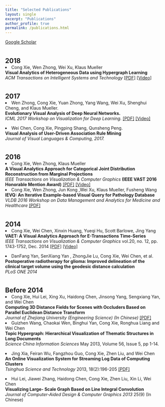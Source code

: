 ```yaml
---
title: "Selected Publications"
layout: single
excerpt: "Publications"
author_profile: true
permalink: /publications.html
---
```


<a href="https://scholar.google.com/citations?user=DyabMZwAAAAJ&hl=en">Google Scholar</a>

<h2 style="margin-bottom:0px;padding-top:10px;">2018</h2>
<li >
Cong Xie, Wen Zhong, Wei Xu, Klaus Mueller
<br><b>Visual Analytics of Heterogeneous Data using Hypergraph Learning</b><br>
<i>ACM Transactions on Intelligent Systems and Technology</i>
<a href="http://www3.cs.stonybrook.edu/~coxie/homepage_files/va-heterogeneous-data.pdf">[PDF]</a>
<a href="http://www3.cs.stonybrook.edu/~coxie/homepage_files/hypergraph_video_demo.mp4">[Video]</a>
</li>
<h2 style="margin-bottom:0px;padding-top:10px;">2017</h2>
<li >
Wen Zhong, Cong Xie, Yuan Zhong, Yang Wang, Wei Xu, Shenghui Cheng, and Klaus Mueller.
<br><b>Evolutionary Visual Analysis of Deep Neural Networks. </b><br>
<i>ICML 2017 Workshop on Visualization for Deep Learning.</i>
<a href="http://www3.cs.stonybrook.edu/~coxie/homepage_files/example_paper.pdf">[PDF]</a>
<a href="http://www3.cs.stonybrook.edu/~coxie/homepage_files/DeepView.mp4">[Video]</a>
</li>
<p>
<li >
Wei Chen, Cong Xie, Pingping Shang, Qunsheng Peng. 
<br><b>Visual Analysis of User-Driven Association Rule Mining</b><br>
<i>Journal of Visual Languages & Computing, 2017.</i>
</li>
</p>
<h2 style="margin-bottom:0px;padding-top:10px;">2016</h2>
<li >
Cong Xie, Wen Zhong, Klaus Mueller
<br><b>A Visual Analytics Approach for Categorical Joint Distribution Reconstruction from Marginal Projections</b><br>
<i>IEEE Transactions on Visualization & Computer Graphics</i>
<b>(IEEE VAST 2016 Honorable Mention Award)</b>
<a href="http://www3.cs.stonybrook.edu/~coxie/homepage_files/vast261_latest.pdf">[PDF]</a>
<a href="http://www3.cs.stonybrook.edu/~coxie/homepage_files/video.mp4">[Video]</a>
</li>

<li >
Cong Xie, Wen Zhong, Jun Kong ,Wei Xu, Klaus Mueller, Fusheng Wang
<br><b>IEVQ: An Iterative Example-based Visual Query for Pathology Database</b><br>
<i>VLDB 2016 Workshop on Data Management and Analytics for Medicine and Healthcare</i>
<a href="http://www3.cs.stonybrook.edu/~coxie/homepage_files/dmah10.pdf">[PDF]</a>
</li>

<h2 style="margin-bottom:0px;padding-top:10px;">2014</h2>
<li >
Cong Xie, Wei Chen, Xinxin Huang, Yueqi Hu, Scott Barlowe, Jing Yang
<br><b>VAET: A Visual Analytics Approach for E-Transactions Time-Series</b><br>
<i>IEEE Transactions on Visualization & Computer Graphics</i>
vol.20, no. 12, pp. 1743-1752, Dec. 2014
<a href="http://www3.cs.stonybrook.edu/~coxie/homepage_files/paper247.pdf">[PDF]</a>
<a href="http://www3.cs.stonybrook.edu/~coxie/homepage_files/file247-6.mp4">[Video]</a>
</li>

<p>
<li >DanFang Yan, SenXiang Yan , ZhongJie Lu, Cong Xie, Wei Chen, et al.
<br><b>Postoperative radiotherapy for glioma: Improved delineation of the clinical target volume using the geodesic distance calculation</b><br>
<i>PLoS ONE 2014</i>
</li>
</p>

<h2 style="margin-bottom:0px;padding-top:10px;">Before 2014</h2>

<li >
Cong Xie, Hui Lei, Xing Xu, Haidong Chen, Jinsong Yang, Sengxiang Yan, and Wei Chen
<br><b>Computing 3D Distance Fields for Scenes with Occluders Based on Parallel Euclidean Distance Transform</b><br>
<i>Journal of Zhejiang University (Engineering Science) (In Chinese)</i>
<a href="http://www3.cs.stonybrook.edu/~coxie/homepage_files/3DPBA.pdf">[PDF]</a>
</li>
<li >
Guizhen Wang, Chaokai Wen, Binghui Yan, Cong Xie, Ronghua Liang and Wei Chen
<br><b>Topic Hypergraph: Hierarchical Visualization of Thematic Structures in Long Documents</b><br>
<i>Science China Information Sciences</i>
May 2013, Volume 56, Issue 5, pp 1-14.
</li>
<p>
<li >
Jing Xia, Feiran Wu, Fangzhou Guo, Cong Xie, Zhen Liu, and Wei Chen
<br><b>An Online Visualization System for Streaming Log Data of Computing Clusters</b><br>
<i>Tsinghua Science and Technology</i>
2013, 18(2):196-205
<a href="http://www3.cs.stonybrook.edu/~coxie/homepage_files/stream.pdf">[PDF]</a>
</li>
</p>
<p>
<li >
Hui Lei, Jiawei Zhang, Haidong Chen, Cong Xie, Zhen Liu, Xin Li, Wei Chen
<br><b>Visualizing Large- Scale Graph Based on Line Integral Convolution</b><br>
<i>Journal of Computer-Aided Design & Computer Graphics 2013</i>
25(9) (In Chinese)
</li>
</p>
